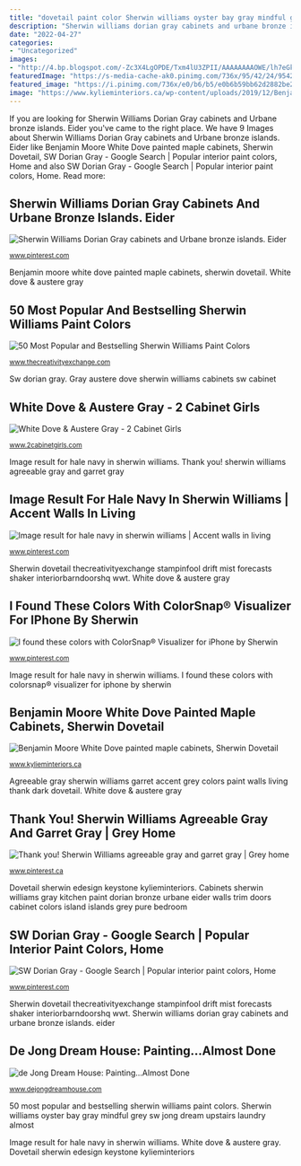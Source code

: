 ```yaml
---
title: "dovetail paint color Sherwin williams oyster bay gray mindful grey sw jong dream upstairs laundry almost"
description: "Sherwin williams dorian gray cabinets and urbane bronze islands. eider"
date: "2022-04-27"
categories:
- "Uncategorized"
images:
- "http://4.bp.blogspot.com/-Zc3X4LgOPDE/Txm4lU3ZPII/AAAAAAAAOWE/lh7eGkYdvUc/s1600/DSC_0258.JPG"
featuredImage: "https://s-media-cache-ak0.pinimg.com/736x/95/42/24/954224a3520b7ec06d9040bed9216e7d.jpg"
featured_image: "https://i.pinimg.com/736x/e0/b6/b5/e0b6b59bb62d2882be28f7ff55b5e261.jpg"
image: "https://www.kylieminteriors.ca/wp-content/uploads/2019/12/Benjamin-Moore-White-Dove-painted-maple-cabinets-Sherwin-Dovetail-island.-Keystone-Gray-walls.-Kylie-M-Interiors-Edesign-online-paint-colour-consulting-738x1024.jpg"
---
```


If you are looking for Sherwin Williams Dorian Gray cabinets and Urbane bronze islands. Eider you've came to the right place. We have 9 Images about Sherwin Williams Dorian Gray cabinets and Urbane bronze islands. Eider like Benjamin Moore White Dove painted maple cabinets, Sherwin Dovetail, SW Dorian Gray - Google Search | Popular interior paint colors, Home and also SW Dorian Gray - Google Search | Popular interior paint colors, Home. Read more:

## Sherwin Williams Dorian Gray Cabinets And Urbane Bronze Islands. Eider

![Sherwin Williams Dorian Gray cabinets and Urbane bronze islands. Eider](https://s-media-cache-ak0.pinimg.com/736x/95/42/24/954224a3520b7ec06d9040bed9216e7d.jpg "Gray repose living paint moore williams sherwin grey fur benjamin accent raccoon navy walls rooms hale dark colors interior instagram")

<small>www.pinterest.com</small>

Benjamin moore white dove painted maple cabinets, sherwin dovetail. White dove &amp; austere gray

## 50 Most Popular And Bestselling Sherwin Williams Paint Colors

![50 Most Popular and Bestselling Sherwin Williams Paint Colors](https://www.thecreativityexchange.com/wp-content/uploads/2017/12/Interior-door-color-is-Sherwin-Williams-Dovetail.-.jpg "50 most popular and bestselling sherwin williams paint colors")

<small>www.thecreativityexchange.com</small>

Sw dorian gray. Gray austere dove sherwin williams cabinets sw cabinet

## White Dove &amp; Austere Gray - 2 Cabinet Girls

![White Dove &amp; Austere Gray - 2 Cabinet Girls](https://www.2cabinetgirls.com/wp-content/uploads/2017/03/IMG_4670.jpg "Sherwin williams paint sw tomato tempe star gray exterior sundried cocoa colorsnap berry colors")

<small>www.2cabinetgirls.com</small>

Image result for hale navy in sherwin williams. Thank you! sherwin williams agreeable gray and garret gray

## Image Result For Hale Navy In Sherwin Williams | Accent Walls In Living

![Image result for hale navy in sherwin williams | Accent walls in living](https://i.pinimg.com/736x/fb/67/26/fb6726d5269293f007d4b5fb9f3c9b18.jpg "50 most popular and bestselling sherwin williams paint colors")

<small>www.pinterest.com</small>

Sherwin dovetail thecreativityexchange stampinfool drift mist forecasts shaker interiorbarndoorshq wwt. White dove &amp; austere gray

## I Found These Colors With ColorSnap® Visualizer For IPhone By Sherwin

![I found these colors with ColorSnap® Visualizer for iPhone by Sherwin](https://i.pinimg.com/736x/08/00/ae/0800ae7f68f5930cd845a583fa9ab3c0.jpg "Benjamin moore white dove painted maple cabinets, sherwin dovetail")

<small>www.pinterest.com</small>

Image result for hale navy in sherwin williams. I found these colors with colorsnap® visualizer for iphone by sherwin

## Benjamin Moore White Dove Painted Maple Cabinets, Sherwin Dovetail

![Benjamin Moore White Dove painted maple cabinets, Sherwin Dovetail](https://www.kylieminteriors.ca/wp-content/uploads/2019/12/Benjamin-Moore-White-Dove-painted-maple-cabinets-Sherwin-Dovetail-island.-Keystone-Gray-walls.-Kylie-M-Interiors-Edesign-online-paint-colour-consulting-738x1024.jpg "I found these colors with colorsnap® visualizer for iphone by sherwin")

<small>www.kylieminteriors.ca</small>

Agreeable gray sherwin williams garret accent grey colors paint walls living thank dark dovetail. White dove &amp; austere gray

## Thank You! Sherwin Williams Agreeable Gray And Garret Gray | Grey Home

![Thank you! Sherwin Williams agreeable gray and garret gray | Grey home](https://i.pinimg.com/736x/05/01/cb/0501cb18487dbca4daa36c021308b0e5.jpg "Agreeable gray sherwin williams garret accent grey colors paint walls living thank dark dovetail")

<small>www.pinterest.ca</small>

Dovetail sherwin edesign keystone kylieminteriors. Cabinets sherwin williams gray kitchen paint dorian bronze urbane eider walls trim doors cabinet colors island islands grey pure bedroom

## SW Dorian Gray - Google Search | Popular Interior Paint Colors, Home

![SW Dorian Gray - Google Search | Popular interior paint colors, Home](https://i.pinimg.com/736x/e0/b6/b5/e0b6b59bb62d2882be28f7ff55b5e261.jpg "I found these colors with colorsnap® visualizer for iphone by sherwin")

<small>www.pinterest.com</small>

Sherwin dovetail thecreativityexchange stampinfool drift mist forecasts shaker interiorbarndoorshq wwt. Sherwin williams dorian gray cabinets and urbane bronze islands. eider

## De Jong Dream House: Painting...Almost Done

![de Jong Dream House: Painting...Almost Done](http://4.bp.blogspot.com/-Zc3X4LgOPDE/Txm4lU3ZPII/AAAAAAAAOWE/lh7eGkYdvUc/s1600/DSC_0258.JPG "White dove &amp; austere gray")

<small>www.dejongdreamhouse.com</small>

50 most popular and bestselling sherwin williams paint colors. Sherwin williams oyster bay gray mindful grey sw jong dream upstairs laundry almost

Image result for hale navy in sherwin williams. White dove &amp; austere gray. Dovetail sherwin edesign keystone kylieminteriors
